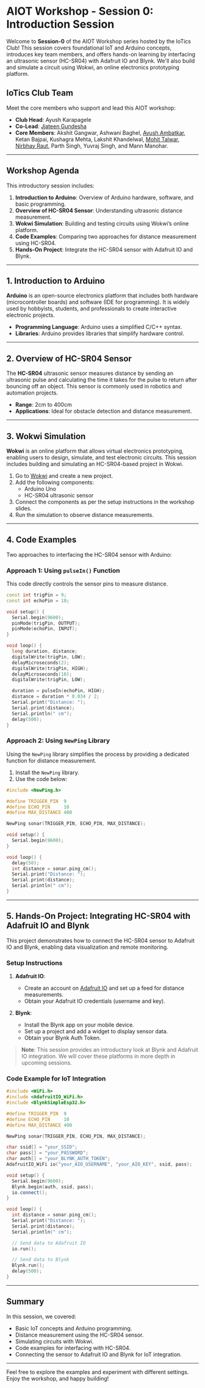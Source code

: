 # AIOT Workshop - Session 0: Introduction Session

Welcome to **Session-0** of the AIOT Workshop series hosted by the IoTics Club! This session covers foundational IoT and Arduino concepts, introduces key team members, and offers hands-on learning by interfacing an ultrasonic sensor (HC-SR04) with Adafruit IO and Blynk. We'll also build and simulate a circuit using Wokwi, an online electronics prototyping platform.

## IoTics Club Team

Meet the core members who support and lead this AIOT workshop:
- **Club Head**: Ayush Karapagele
- **Co-Lead**: [Jjateen Gundesha](https://github.com/Jjateen)
- **Core Members**: Akshit Gangwar, Ashwani Baghel, [Ayush Ambatkar](https://github.com/afloatwont), Ketan Bajpai, Kushagra Mehta, Lakshit Khandelwal, [Mohit Talwar](https://github.com/mohittalwar23), [Nirbhay Raut](https://github.com/sorashiro3), Parth Singh, Yuvraj Singh, and Mann Manohar.

---

## Workshop Agenda

This introductory session includes:
1. **Introduction to Arduino**: Overview of Arduino hardware, software, and basic programming.
2. **Overview of HC-SR04 Sensor**: Understanding ultrasonic distance measurement.
3. **Wokwi Simulation**: Building and testing circuits using Wokwi’s online platform.
4. **Code Examples**: Comparing two approaches for distance measurement using HC-SR04.
5. **Hands-On Project**: Integrate the HC-SR04 sensor with Adafruit IO and Blynk.

---

## 1. Introduction to Arduino

**Arduino** is an open-source electronics platform that includes both hardware (microcontroller boards) and software (IDE for programming). It is widely used by hobbyists, students, and professionals to create interactive electronic projects.

- **Programming Language**: Arduino uses a simplified C/C++ syntax.
- **Libraries**: Arduino provides libraries that simplify hardware control.

---

## 2. Overview of HC-SR04 Sensor

The **HC-SR04** ultrasonic sensor measures distance by sending an ultrasonic pulse and calculating the time it takes for the pulse to return after bouncing off an object. This sensor is commonly used in robotics and automation projects.

- **Range**: 2cm to 400cm
- **Applications**: Ideal for obstacle detection and distance measurement.

---

## 3. Wokwi Simulation

**Wokwi** is an online platform that allows virtual electronics prototyping, enabling users to design, simulate, and test electronic circuits. This session includes building and simulating an HC-SR04-based project in Wokwi.

1. Go to [Wokwi](https://wokwi.com/) and create a new project.
2. Add the following components:
   - Arduino Uno
   - HC-SR04 ultrasonic sensor
3. Connect the components as per the setup instructions in the workshop slides.
4. Run the simulation to observe distance measurements.

---

## 4. Code Examples

Two approaches to interfacing the HC-SR04 sensor with Arduino:

### Approach 1: Using `pulseIn()` Function

This code directly controls the sensor pins to measure distance.

```cpp
const int trigPin = 9;
const int echoPin = 10;

void setup() {
  Serial.begin(9600);
  pinMode(trigPin, OUTPUT);
  pinMode(echoPin, INPUT);
}

void loop() {
  long duration, distance;
  digitalWrite(trigPin, LOW);
  delayMicroseconds(2);
  digitalWrite(trigPin, HIGH);
  delayMicroseconds(10);
  digitalWrite(trigPin, LOW);

  duration = pulseIn(echoPin, HIGH);
  distance = duration * 0.034 / 2;
  Serial.print("Distance: ");
  Serial.print(distance);
  Serial.println(" cm");
  delay(500);
}
```

### Approach 2: Using `NewPing` Library

Using the `NewPing` library simplifies the process by providing a dedicated function for distance measurement.

1. Install the `NewPing` library.
2. Use the code below:

```cpp
#include <NewPing.h>

#define TRIGGER_PIN  9
#define ECHO_PIN     10
#define MAX_DISTANCE 400

NewPing sonar(TRIGGER_PIN, ECHO_PIN, MAX_DISTANCE);

void setup() {
  Serial.begin(9600);
}

void loop() {
  delay(50);
  int distance = sonar.ping_cm();
  Serial.print("Distance: ");
  Serial.print(distance);
  Serial.println(" cm");
}
```

---

## 5. Hands-On Project: Integrating HC-SR04 with Adafruit IO and Blynk

This project demonstrates how to connect the HC-SR04 sensor to Adafruit IO and Blynk, enabling data visualization and remote monitoring.

### Setup Instructions

1. **Adafruit IO**: 
   - Create an account on [Adafruit IO](https://io.adafruit.com/) and set up a feed for distance measurements.
   - Obtain your Adafruit IO credentials (username and key).

2. **Blynk**: 
   - Install the Blynk app on your mobile device.
   - Set up a project and add a widget to display sensor data.
   - Obtain your Blynk Auth Token.

> **Note**: This session provides an introductory look at Blynk and Adafruit IO integration. We will cover these platforms in more depth in upcoming sessions.

### Code Example for IoT Integration

```cpp
#include <WiFi.h>
#include <AdafruitIO_WiFi.h>
#include <BlynkSimpleEsp32.h>

#define TRIGGER_PIN  9
#define ECHO_PIN     10
#define MAX_DISTANCE 400

NewPing sonar(TRIGGER_PIN, ECHO_PIN, MAX_DISTANCE);

char ssid[] = "your_SSID";
char pass[] = "your_PASSWORD";
char auth[] = "your_BLYNK_AUTH_TOKEN";
AdafruitIO_WiFi io("your_AIO_USERNAME", "your_AIO_KEY", ssid, pass);

void setup() {
  Serial.begin(9600);
  Blynk.begin(auth, ssid, pass);
  io.connect();
}

void loop() {
  int distance = sonar.ping_cm();
  Serial.print("Distance: ");
  Serial.print(distance);
  Serial.println(" cm");

  // Send data to Adafruit IO
  io.run();

  // Send data to Blynk
  Blynk.run();
  delay(500);
}
```

---

## Summary

In this session, we covered:
- Basic IoT concepts and Arduino programming.
- Distance measurement using the HC-SR04 sensor.
- Simulating circuits with Wokwi.
- Code examples for interfacing with HC-SR04.
- Connecting the sensor to Adafruit IO and Blynk for IoT integration.

---

Feel free to explore the examples and experiment with different settings. Enjoy the workshop, and happy building!
